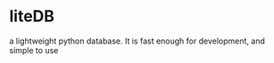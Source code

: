 liteDB
======

a lightweight python database.  It is fast enough for development, and simple to use
